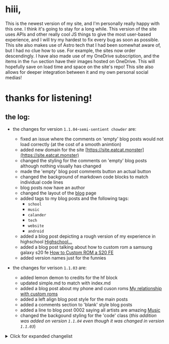 # hiii,

This is the newest version of my site, and I'm personally really happy with this one. I think it's going to stay for a long while. This version of the site uses APIs and other really cool JS things to give the most user-based experience, and I will try my hardest to fix every bug as soon as possible. This site also makes use of Astro tech that I had been somewhat aware of, but I had no clue how to use. For example, the sites now order descendingly. I have also made use of my OneDrive subscription, and the items in the `fun` section have their images hosted on OneDrive. This will hopefully save on load time and space on the site's repo! This site also allows for deeper integration between it and my own personal social medias!

# thanks for listening!

the log:
---
* the changes for version `1.1.04`-`semi-sentient chowder` are:
  - fixed an issue where the comments on 'empty' blog posts would not load correctly (at the cost of a smooth animtion)
  - added new domain for the site [https://site.eatcat.monster](https://site.eatcat.monster)
  - changed the styling for the comments on 'empty' blog posts although nothing visually has changed
  - made the 'empty' blog post comments button an actual button
  - changed the background of markdown code blocks to match individual code lines
  - blog posts now have an author
  - changed the layout of the [blog](https://roxcelic.love/blog) page
  - added tags to my blog posts and the following tags:
    - `school`
    - `music`
    - `calander`
    - `tech`
    - `website`
    - `android`
  - added a blog post depicting a rough version of my experience in highschool [Highschool...](https://roxcelic.love/posts/post0006/)
  - added a blog post talking about how to custom rom a samsung galaxy s20 fe [How to Custom ROM a S20 FE](https://roxcelic.love/posts/post0007/)
  - added version names just for the funnies

* the changes for verison `1.1.03` are:
    - added lemon demon to credits for the hf block
    - updated simple.md to match with index.md
    - added a blog post about my phone and cuson roms [My relationship with custom roms](https://roxcelic.love/posts/post0005/)
    - added a left align blog post style for the main posts
    - added a comments section to 'blank' style blog posts
    - added a line to blog post 0002 saying all artists are amazing [Music](https://roxcelic.love/posts/post0002/)
    - changed the backgound styling for the 'code' class (*this addition was added on version `1.1.04` even though it was changed in version `1.1.03`*)

<details>
  <summary>Click for expanded changelist</summary>
  <p>the changes for version <code>1.1.02</code> are:</p>
  <ul>
    <li>added a site version system (well kinda just made use of the one given to me)</li>
    <li>fixed an issue where the footer text would incorrectly align itself</li>
    <li>added a post explaining the site version system</li>
    <li>updated the projects README.md</li>
    <li>fixed an issue where themes would not apple to other pages</li>
    <li>added more detail to the conditions of themes</li>
    <li>updated the site links in the astro.config.mjs file to work indepndently on the domains</li>
  </ul>
  <p>the changes for version <code>1.1.01</code> are:</p>
  <ul>
    <li>Change the back button in 'empty' blog posts to take you to ../../blog/ not ../blog/ so now there is no longer a 404</li>
    <li>Removed the console.log in the gethub function so you no longer get those messages in the console</li>
    <li>Fixed a CSS styling issue where if the screen was smaller than 400px the 'card' class would improperly size</li>
    <li>Made it so on the <a href="https://roxcelic.love/hf">fun!</a> page it only displays 4 of the 'hf' cards</li>
    <li>Removed the id 'title' from the title element</li>
    <li>Added an update to the blog post <a href="https://roxcelic.love/posts/post0001/">tour</a></li>
    <li>Added an extra domain for the site to be visited on <a href="https://site.eatcat.monster">https://site.eatcat.monster</a> for funny school reasons</li>
    <li>Added a Lemon Demon hf block</li>
    <li>Updated the <a href="https://roxcelic.love">home</a>'s text content</li>
    <li>Added a post organizing script for the blog posts</li>
    <li>Added a new post which is a remake of my old exam time-table post</li>
  </ul>
</details>